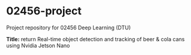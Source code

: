 # 02456-project
Project repository for 02456 Deep Learning (DTU)

**Title:**  return
Real-time object detection and tracking of beer & cola cans using Nvidia Jetson Nano
